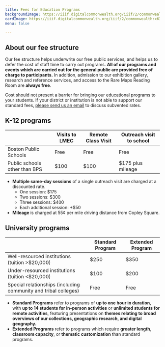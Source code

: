```yaml
---
title: Fees for Education Programs
backgroundImage: https://iiif.digitalcommonwealth.org/iiif/2/commonwealth:3f463248b/2539,2014,3647,1198/,1200/0/default.jpg
cardImage: https://iiif.digitalcommonwealth.org/iiif/2/commonwealth:x633f9536/5059,2047,4782,3064/400,/0/default.jpg
menu: false

---
```


## About our fee structure

Our fee structure helps underwrite our free public services, and helps us to defer the cost of staff time to carry out programs. **All of our programs and events which are carried out for the general public are provided free of charge to participants.** In addition, admission to our exhibition gallery, research and reference services, and access to the Rare Maps Reading Room are **always free**.

Cost should not present a barrier for bringing our educational programs to your students. If your district or institution is not able to support our standard fees, [please send us an email](mailto:info@leventhalmap.org) to discuss subvented rates.


## K-12 programs

|                            | Visits to LMEC    | Remote Class Visit | Outreach visit to school |
|----------------------------|---------------------|------------------|----|
| Boston Public Schools | Free  | Free | Free |
| Public schools other than BPS | $100 |  $100  | $175 plus mileage |


* **Multiple same-day sessions** of a single outreach visit are charged at a discounted rate.
  * One session: $175
  * Two sessions: $300
  * Three sessions: $400
  * Each additional session: +$50
* **Mileage** is charged at 55¢ per mile driving distance from Copley Square.


## University programs


|                            | Standard Program   | Extended Program |
|----------------------------|---------------------|------------------|
| Well-resourced institutions (tuition >$20,000) | $250 |  $350  | 
| Under-resourced institutions (tuition <$20,000) | $100 | $200 |
| Special relationships (including community and tribal colleges) | Free  | Free |

* **Standard Programs** refer to programs of **up to one hour in duration**, with **up to 14 students for in-person activities** or **unlimited students for remote activities**, featuring presentations on **themes relating to broad overviews of our collections, geographic research, and digital geography.**
* **Extended Programs** refer to programs which require **greater length**, **classroom capacity**, or **thematic customization** than standard programs.